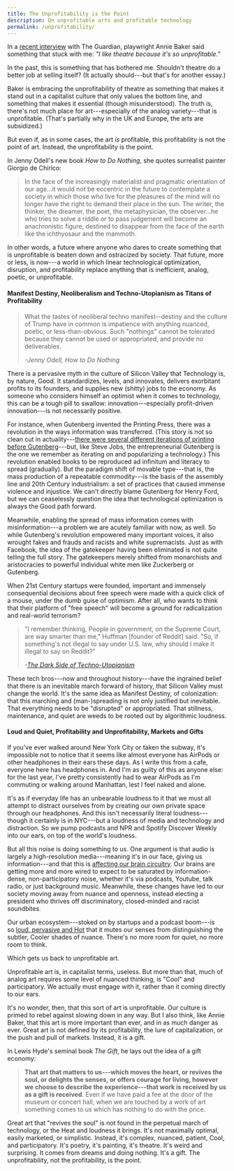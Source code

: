 ```yaml
---
title: The Unprofitability is the Point
description: On unprofitable arts and profitable technology
permalink: /unprofitability/
---
```


In a [recent interview](http://www.theguardian.com/stage/2019/oct/24/playwright-annie-baker-the-antipodes-national-theatre) with The Guardian, playwright Annie Baker said something that stuck with me: *"I like theatre because it's so unprofitable."*

In the past, this is something that has bothered me. Shouldn't theatre do a better job at selling itself? (It actually should---but that's for another essay.)

Baker is embracing the unprofitability of theatre as something that makes it stand out in a capitalist culture that only values the bottom line, and something that makes it essential (though misunderstood). The truth is, there's not much place for art---especially of the analog variety---that is unprofitable. (That's partially why in the UK and Europe, the arts are subsidized.)

But even if, as in some cases, the art *is* profitable, this profitability is not the point of art. Instead, the unprofitability is the point.

In Jenny Odell's new book *How to Do Nothing*, she quotes surrealist painter Giorgio de Chirico:

> In the face of the increasingly materialist and pragmatic orientation of our age...it would not be eccentric in the future to contemplate a society in which those who live for the pleasures of the mind will no longer have the right to demand their place in the sun. The writer, the thinker, the dreamer, the poet, the metaphysician, the observer...he who tries to solve a riddle or to pass judgement will become an anachronistic figure, destined to disappear from the face of the earth like the ichthyosaur and the mammoth.

In other words, a future where anyone who dares to create something that is unprofitable is beaten down and ostracized by society. That future, more or less, is now---a world in which linear technological optimization, disruption, and profitability replace anything that is inefficient, analog, poetic, or unprofitable.

#### **Manifest Destiny, Neoliberalism and Techno-Utopianism as Titans of Profitability**

> What the tastes of neoliberal techno manifest--destiny and the culture of Trump have in common is impatience with anything nuanced, poetic, or less-than-obvious. Such "nothings" cannot be tolerated because they cannot be used or appropriated, and provide no deliverables.
>
> _-Jenny Odell, How to Do Nothing_

There is a pervasive myth in the culture of Silicon Valley that Technology is, by nature, Good. It standardizes, levels, and innovates, delivers exorbitant profits to its founders, and supplies new (shitty) jobs to the economy. As someone who considers himself an optimist when it comes to technology, this can be a tough pill to swallow: innovation---especially profit-driven innovation---is not necessarily positive.

For instance, when Gutenberg invented the Printing Press, there was a revolution in the ways information was transferred. (This story is not so clean cut in actuality---[there were several different iterations of printing before Gutenberg](https://en.wikipedia.org/wiki/Movable_type)---but, like Steve Jobs, the entrepreneurial Gutenberg is the one we remember as iterating on and popularizing a technology.) This revolution enabled books to be reproduced ad infinitum and literacy to spread (gradually). But the paradigm shift of movable type---that is, the mass production of a repeatable commodity---is the basis of the assembly line and 20th Century industrialism: a set of practices that caused immense violence and injustice. We can't directly blame Gutenberg for Henry Ford, but we can ceaselessly question the idea that technological optimization is always the Good path forward.

Meanwhile, enabling the spread of mass information comes with misinformation---a problem we are acutely familiar with now, as well. So while Gutenberg's revolution empowered many important voices, it also wrought fakes and frauds and racists and white supremacists. Just as with Facebook, the idea of the gatekeeper having been eliminated is not quite telling the full story. The gatekeepers merely shifted from monarchists and aristocracies to powerful individual white men like Zuckerberg or Gutenberg.

When 21st Century startups were founded, important and immensely consequential decisions about free speech were made with a quick click of a mouse, under the dumb guise of optimism. After all, who wants to think that their platform of "free speech" will become a ground for radicalization and real-world terrorism?

> "I remember thinking, People in government, on the Supreme Court, are way smarter than me," Huffman [founder of Reddit] said. "So, if something's not illegal to say under U.S. law, why should I make it illegal to say on Reddit?"
>
> _-[The Dark Side of Techno-Utopianism](https://www.newyorker.com/magazine/2019/09/30/the-dark-side-of-techno-utopianism)_

These tech bros---now and throughout history---have the ingrained belief that there is an inevitable march forward of history, that Silicon Valley must change the world. It's the same idea as Manifest Destiny, of colonization: that this marching and (man-)spreading is not only justified but inevitable. That everything needs to be "disrupted" or appropriated. That stillness, maintenance, and quiet are weeds to be rooted out by algorithmic loudness.

#### **Loud and Quiet, Profitability and Unprofitability, Markets and Gifts**

If you've ever walked around New York City or taken the subway, it's impossible not to notice that it seems like almost everyone has AirPods or other headphones in their ears these days. As I write this from a cafe, everyone here has headphones in. And I'm as guilty of this as anyone else: for the last year, I've pretty consistently had to wear AirPods as I'm commuting or walking around Manhattan, lest I feel naked and alone.

It's as if everyday life has an unbearable loudness to it that we must all attempt to distract ourselves from by creating our own private space through our headphones. And this isn't necessarily literal loudness---though it certainly is in NYC---but a loudness of media and technology and distraction. So we pump podcasts and NPR and Spotify Discover Weekly into our ears, on top of the world's loudness.

But all this noise is doing something to us. One argument is that audio is largely a high-resolution media---meaning it's in our face, giving us information---and that this is [affecting our brain circuitry](https://alexdanco.com/2019/10/17/the-audio-revolution/). Our brains are getting more and more wired to expect to be saturated by information-dense, non-participatory noise, whether it's via podcasts, Youtube, talk radio, or just background music. Meanwhile, these changes have led to our society moving away from nuance and openness, instead electing a president who thrives off discriminatory, closed-minded and racist soundbites.

Our urban ecosystem---stoked on by startups and a podcast boom---is so [loud, pervasive and Hot](https://leoncoe.substack.com/p/modern-cigarettes-loudness) that it mutes our senses from distinguishing the subtler, Cooler shades of nuance. There's no more room for quiet, no more room to think.

Which gets us back to unprofitable art.

Unprofitable art is, in capitalist terms, useless. But more than that, much of analog art requires some level of nuanced thinking, is "Cool" and participatory. We actually must engage with it, rather than it coming directly to our ears.

It's no wonder, then, that this sort of art is unprofitable. Our culture is primed to rebel against slowing down in any way. But I also think, like Annie Baker, that this art is more important than ever, and in as much danger as ever. Great art is not defined by its profitability, the lure of capitalization, or the push and pull of markets. Instead, it is a gift.

In Lewis Hyde's seminal book *The Gift*, he lays out the idea of a gift economy:

> **That art that matters to us---which moves the heart, or revives the soul, or delights the senses, or offers courage for living, however we choose to describe the experience---that work is received by us as a gift is received**. Even if we have paid a fee at the door of the museum or concert hall, when we are touched by a work of art something comes to us which has nothing to do with the price.

Great art that "revives the soul" is not found in the perpetual march of technology, or the Heat and loudness it brings. It's not maximally optimal, easily marketed, or simplistic. Instead, it's complex, nuanced, patient, Cool, and participatory. It's poetry, it's painting, it's theatre. It's weird and surprising. It comes from dreams and doing nothing. It's a gift. The unprofitability, not the profitability, is the point.
